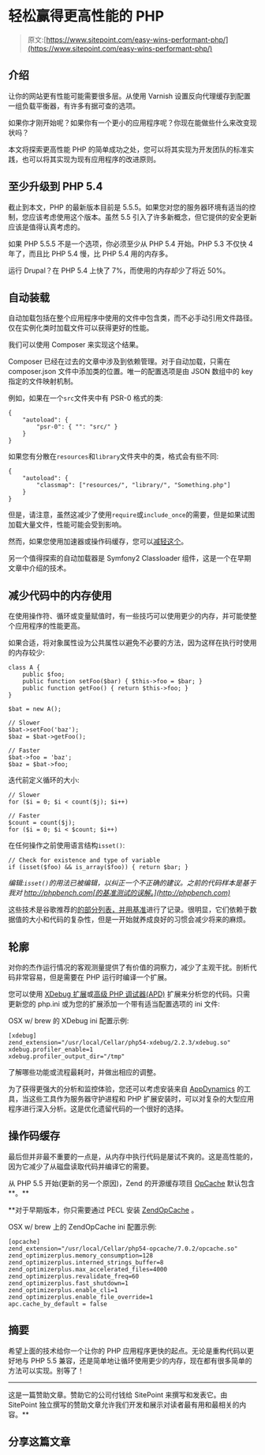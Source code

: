 # 轻松赢得更高性能的 PHP

> 原文:[https://www.sitepoint.com/easy-wins-performant-php/](https://www.sitepoint.com/easy-wins-performant-php/)

## 介绍

让你的网站更有性能可能需要很多层。从使用 Varnish 设置反向代理缓存到配置一组负载平衡器，有许多有据可查的选项。

如果你才刚开始呢？如果你有一个更小的应用程序呢？你现在能做些什么来改变现状吗？

本文将探索更高性能 PHP 的简单成功之处，您可以将其实现为开发团队的标准实践，也可以将其实现为现有应用程序的改进原则。

## 至少升级到 PHP 5.4

截止到本文，PHP 的最新版本目前是 5.5.5。如果您对您的服务器环境有适当的控制，您应该考虑使用这个版本。虽然 5.5 引入了许多新概念，但它提供的安全更新应该是值得认真考虑的。

如果 PHP 5.5.5 不是一个选项，你必须至少从 PHP 5.4 开始。PHP 5.3 不仅快 4 年了，而且比 PHP 5.4 慢，比 PHP 5.4 用的内存多。

运行 Drupal？在 PHP 5.4 上快了 7%，而使用的内存却少了将近 50%。

## 自动装载

自动加载包括在整个应用程序中使用的文件中包含类，而不必手动引用文件路径。仅在实例化类时加载文件可以获得更好的性能。

我们可以使用 Composer 来实现这个结果。

Composer 已经在过去的文章中涉及到依赖管理。对于自动加载，只需在 composer.json 文件中添加类的位置。唯一的配置选项是由 JSON 数组中的 key 指定的文件映射机制。

例如，如果在一个`src`文件夹中有 PSR-0 格式的类:

```
{
    "autoload": {
        "psr-0": { "": "src/" }
    }
}
```

如果您有分散在`resources`和`library`文件夹中的类，格式会有些不同:

```
{
    "autoload": {
        "classmap": ["resources/", "library/", "Something.php"]
    }
}
```

但是，请注意，虽然这减少了使用`require`或`include_once`的需要，但是如果试图加载大量文件，性能可能会受到影响。

然而，如果您使用加速器或操作码缓存，您可以[减轻这个](http://phpixie.com/blog/benchmarking-autoloading-vs-combining-classes-into-a-single-file/)。

另一个值得探索的自动加载器是 Symfony2 Classloader 组件，这是一个在早期文章中介绍的技术。

## 减少代码中的内存使用

在使用操作符、循环或变量赋值时，有一些技巧可以使用更少的内存，并可能使整个应用程序的性能更高。

如果合适，将对象属性设为公共属性以避免不必要的方法，因为这样在执行时使用的内存较少:

```
class A {
    public $foo;
    public function setFoo($bar) { $this->foo = $bar; }
    public function getFoo() { return $this->foo; }
}

$bat = new A();

// Slower
$bat->setFoo('baz');
$baz = $bat->getFoo();

// Faster
$bat->foo = 'baz';
$baz = $bat->foo;
```

迭代前定义循环的大小:

```
// Slower
for ($i = 0; $i < count($j); $i++)

// Faster
$count = count($j);
for ($i = 0; $i < $count; $i++)
```

在任何操作之前使用语言结构`isset()`:

```
// Check for existence and type of variable
if (isset($foo) && is_array($foo)) { return $bar; }
```

*编辑:`isset()`的用法已被编辑，以纠正一个不正确的建议。之前的代码样本是基于我对 http://phpbench.com[的基准测试的误解。](http://phpbench.com)*

这些技术是谷歌推荐的[的部分列表，并用](https://developers.google.com/speed/articles/optimizing-php)[基准](http://www.phpbench.com/)进行了记录。很明显，它们依赖于数据值的大小和代码的复杂性，但是一开始就养成良好的习惯会减少将来的麻烦。

## 轮廓

对你的杰作运行情况的客观测量提供了有价值的洞察力，减少了主观干扰。剖析代码非常容易，但是需要在 PHP 运行时编译一个扩展。

您可以使用 [XDebug 扩展](https://www.sitepoint.com/debugging-and-profiling-php-with-xdebug/)或[高级 PHP 调试器(APD)](http://us1.php.net/manual/en/book.apd.php) 扩展来分析您的代码。只需更新您的 php.ini 或为您的扩展添加一个带有适当配置选项的 ini 文件:

OSX w/ brew 的 XDebug ini 配置示例:

```
[xdebug]
zend_extension="/usr/local/Cellar/php54-xdebug/2.2.3/xdebug.so"   
xdebug.profiler_enable=1   
xdebug.profiler_output_dir="/tmp"
```

了解哪些功能或流程最耗时，并做出相应的调整。

为了获得更强大的分析和监控体验，您还可以考虑安装来自 [AppDynamics](http://www.appdynamics.com/?utm_source=sitepoint&utm_campaign=sitepoint%20partnership%202013&utm_medium=referral&utm_term=partnership%202013%7Csponsored%20article) 的工具，当这些工具作为服务器守护进程和 PHP 扩展安装时，可以对复杂的大型应用程序进行深入分析。这是优化遗留代码的一个很好的选择。

## 操作码缓存

最后但并非最不重要的一点是，从内存中执行代码是屡试不爽的。这是高性能的，因为它减少了从磁盘读取代码并编译它的需要。

从 PHP 5.5 开始(更新的另一个原因)，Zend 的开源缓存项目 [OpCache](http://php.net/manual/en/book.opcache.php) 默认包含**。**

 **对于早期版本，你只需要通过 PECL 安装 [ZendOpCache](http://pecl.php.net/package/ZendOpcache) 。

OSX w/ brew 上的 ZendOpCache ini 配置示例:

```
[opcache]
zend_extension="/usr/local/Cellar/php54-opcache/7.0.2/opcache.so"   
zend_optimizerplus.memory_consumption=128   
zend_optimizerplus.interned_strings_buffer=8   
zend_optimizerplus.max_accelerated_files=4000   
zend_optimizerplus.revalidate_freq=60   
zend_optimizerplus.fast_shutdown=1   
zend_optimizerplus.enable_cli=1   
zend_optimizerplus.enable_file_override=1   
apc.cache_by_default = false
```

## 摘要

希望上面的技术给你一个让你的 PHP 应用程序更快的起点。无论是重构代码以更好地与 PHP 5.5 兼容，还是简单地让循环使用更少的内存，现在都有很多简单的方法可以实现。别等了！

* * *

这是一篇赞助文章。赞助它的公司付钱给 SitePoint 来撰写和发表它。由 SitePoint 独立撰写的赞助文章允许我们开发和展示对读者最有用和最相关的内容。** 

## **分享这篇文章**